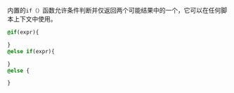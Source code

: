 内置的`if（）`函数允许条件判断并仅返回两个可能结果中的一个，它可以在任何脚本上下文中使用。

```scss
@if(expr){

}
@else if(expr){

}
@else {

}
```
